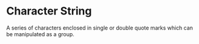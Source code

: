 # Character String

A series of characters enclosed in single or double quote marks
which can be manipulated as a group.